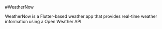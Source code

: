 #WeatherNow

WeatherNow is a Flutter-based weather app that provides real-time weather information using a Open Weather API. 

